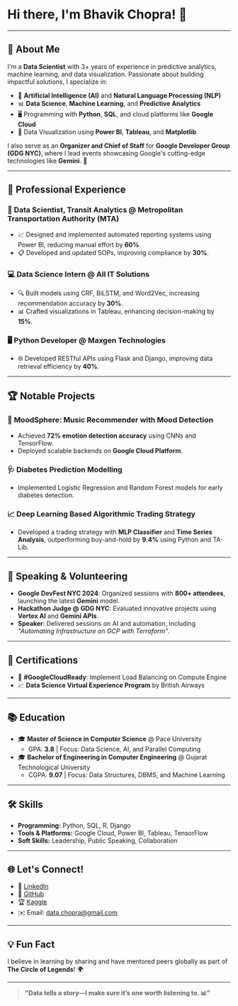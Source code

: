 # Hi there, I'm Bhavik Chopra! 👋

---

## 🌟 About Me
I'm a **Data Scientist** with 3+ years of experience in predictive analytics, machine learning, and data visualization. Passionate about building impactful solutions, I specialize in:

- 🧠 **Artificial Intelligence (AI)** and **Natural Language Processing (NLP)**
- 📊 **Data Science**, **Machine Learning**, and **Predictive Analytics**
- 🖥️ Programming with **Python**, **SQL**, and cloud platforms like **Google Cloud**
- 🎨 Data Visualization using **Power BI**, **Tableau**, and **Matplotlib**

I also serve as an **Organizer and Chief of Staff** for **Google Developer Group (GDG NYC)**, where I lead events showcasing Google's cutting-edge technologies like **Gemini**. 🚀

---

## 💼 Professional Experience

### 🚉 **Data Scientist, Transit Analytics @ Metropolitan Transportation Authority (MTA)**
- 📈 Designed and implemented automated reporting systems using Power BI, reducing manual effort by **60%**.
- 📋 Developed and updated SOPs, improving compliance by **30%**.

### 💻 **Data Science Intern @ All IT Solutions**
- 🔍 Built models using CRF, BiLSTM, and Word2Vec, increasing recommendation accuracy by **30%**.
- 📊 Crafted visualizations in Tableau, enhancing decision-making by **15%**.

### 🖥️ **Python Developer @ Maxgen Technologies**
- 🌐 Developed RESTful APIs using Flask and Django, improving data retrieval efficiency by **40%**.

---

## 🏆 Notable Projects

### 🎵 **MoodSphere: Music Recommender with Mood Detection**
- Achieved **72% emotion detection accuracy** using CNNs and TensorFlow.
- Deployed scalable backends on **Google Cloud Platform**.

### 🩺 **Diabetes Prediction Modelling**
- Implemented Logistic Regression and Random Forest models for early diabetes detection.

### 📈 **Deep Learning Based Algorithmic Trading Strategy**
- Developed a trading strategy with **MLP Classifier** and **Time Series Analysis**, outperforming buy-and-hold by **9.4%** using Python and TA-Lib.

---

## 🎤 Speaking & Volunteering
- **Google DevFest NYC 2024**: Organized sessions with **800+ attendees**, launching the latest **Gemini** model.
- **Hackathon Judge @ GDG NYC**: Evaluated innovative projects using **Vertex AI** and **Gemini APIs**.
- **Speaker**: Delivered sessions on AI and automation, including *"Automating Infrastructure on GCP with Terraform"*.

---

## 📜 Certifications
- 🏅 **#GoogleCloudReady**: Implement Load Balancing on Compute Engine
- 📈 **Data Science Virtual Experience Program** by British Airways

---

## 📚 Education
- 🎓 **Master of Science in Computer Science** @ Pace University
  - GPA: **3.8** | Focus: Data Science, AI, and Parallel Computing
- 🎓 **Bachelor of Engineering in Computer Engineering** @ Gujarat Technological University
  - CGPA: **9.07** | Focus: Data Structures, DBMS, and Machine Learning

---

## 🛠️ Skills
- **Programming:** Python, SQL, R, Django
- **Tools & Platforms:** Google Cloud, Power BI, Tableau, TensorFlow
- **Soft Skills:** Leadership, Public Speaking, Collaboration

---

## 🌐 Let's Connect!
- 💼 [LinkedIn](https://www.linkedin.com/in/jbhavik70)
- 🔗 [GitHub](https://github.com/jbhavik70)
- 🏆 [Kaggle](https://www.kaggle.com/jbhavik70)
- ✉️ Email: [data.chopra@gmail.com](mailto:data.chopra@gmail.com)

---

## 💡 Fun Fact
I believe in learning by sharing and have mentored peers globally as part of **The Circle of Legends**! 🌍

---

> **"Data tells a story—I make sure it’s one worth listening to. 📊"**
